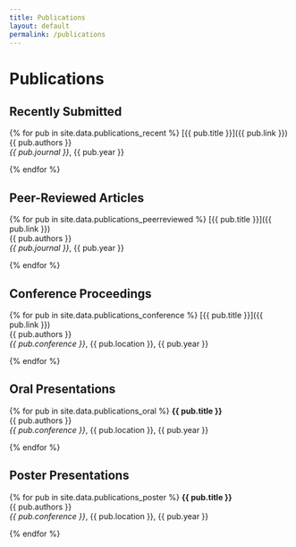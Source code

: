 ```yaml
---
title: Publications
layout: default
permalink: /publications
---
```


# Publications

## Recently Submitted

{% for pub in site.data.publications_recent %}
[{{ pub.title }}]({{ pub.link }})  
{{ pub.authors }}  
*{{ pub.journal }}*, {{ pub.year }}

{% endfor %}

## Peer-Reviewed Articles

{% for pub in site.data.publications_peerreviewed %}
[{{ pub.title }}]({{ pub.link }})  
{{ pub.authors }}  
*{{ pub.journal }}*, {{ pub.year }}

{% endfor %}

## Conference Proceedings

{% for pub in site.data.publications_conference %}
[{{ pub.title }}]({{ pub.link }})  
{{ pub.authors }}  
*{{ pub.conference }}*, {{ pub.location }}, {{ pub.year }}

{% endfor %}

## Oral Presentations

{% for pub in site.data.publications_oral %}
**{{ pub.title }}**  
{{ pub.authors }}  
*{{ pub.conference }}*, {{ pub.location }}, {{ pub.year }}

{% endfor %}

## Poster Presentations

{% for pub in site.data.publications_poster %}
**{{ pub.title }}**  
{{ pub.authors }}  
*{{ pub.conference }}*, {{ pub.location }}, {{ pub.year }}

{% endfor %}








